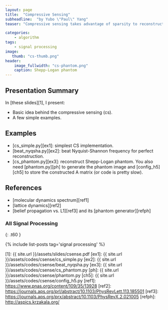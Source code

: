 ```yaml
---
layout: page
title:  "Compressive Sensing"
subheadline:  "by Yubo \"Paul\" Yang"
teaser: "Compressive sensing takes advantage of sparsity to reconstruct full signal from sparse samples in a way that is not limited by Nyquist-Shannon. It effectively performs compression at the time of sensing so that few detector/sensors are needed. It has many practical applications such as single-pixel camera, digital-to-analog conversion, and lattice dynamics in atomic simulations."

categories:
    - algorithm
tags:
    - signal processing
image:
   thumb: "cs-thumb.png"
header:
    image_fullwidth: "cs-phantom.png"
    caption: Shepp-Logan phantom
---
```

<!-- Page Content Starts Here -->

## Presentation Summary
In [these slides][1], I present:

  * Basic idea behind the compressive sensing (cs).
  * A few simple examples.

## Examples
  * [cs\_simple.py][ex1]: simplest CS implementation.
  * [beat\_nyqsha.py][ex2]: beat Nyquist-Shannon frequency for perfect reconstruction.
  * [cs\_phantom.py][ex3]: reconstruct Shepp-Logan phantom. You also need [phantom.py][ph] to generate the phantom image and [config\_h5][ch5] to store the constructed A matrix (or code is pretty slow).

## References
  * [molecular dynamics spectrum][ref1]
  * [lattice dynamics][ref2]
  * [belief propagation vs. L1][ref3] and its [phantom generator][refph]

### All Signal Processing
{: .t60 }

{% include list-posts tag='signal processing' %}

[1]:   {{ site.url }}/assets/slides/csense.pdf
[ex1]: {{ site.url }}/assets/codes/csense/cs_simple.py
[ex2]: {{ site.url }}/assets/codes/csense/beat_nyqsha.py
[ex3]: {{ site.url }}/assets/codes/csense/cs_phantom.py
[ph]: {{ site.url }}/assets/codes/csense/phantom.py
[ch5]: {{ site.url }}/assets/codes/csense/config_h5.py
[ref1]: https://www.pnas.org/content/109/35/13928
[ref2]: https://journals.aps.org/prl/abstract/10.1103/PhysRevLett.113.185501
[ref3]: https://journals.aps.org/prx/abstract/10.1103/PhysRevX.2.021005
[refph]: http://aspics.krzakala.org/
